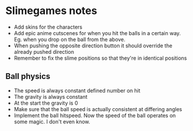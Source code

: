 # Slimegames notes
- Add skins for the characters
- Add epic anime cutscenes for when you hit the balls in a certain way. Eg. when you drop on the ball from the above.
- When pushing the opposite direction button it should override the already pushed direction
- Remember to fix the slime positions so that they're in identical positions

## Ball physics
- The speed is always constant defined number on hit
- The gravity is always constant
- At the start the gravity is 0
- Make sure that the ball speed is actually consistent at differing angles
- Implement the ball hitspeed. Now the speed of the ball operates on some magic. I don't even know.

